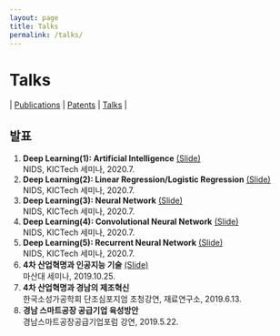 ```yaml
---
layout: page
title: Talks
permalink: /talks/
---
```


# Talks
| [Publications](/publications/) 
| [Patents](/patents/) 
| [Talks](/talks/) |

## 발표
1. <b>Deep Learning(1): Artificial Intelligence</b> [(Slide)][20-1]<br> NIDS, KICTech 세미나, 2020.7.
2. <b>Deep Learning(2): Linear Regression/Logistic Regression</b> [(Slide)][20-2]<br> NIDS, KICTech 세미나, 2020.7.
3. <b>Deep Learning(3): Neural Network</b> [(Slide)][20-3]<br> NIDS, KICTech 세미나, 2020.7. 
4. <b>Deep Learning(4): Convolutional Neural Network</b> [(Slide)][20-4]<br> NIDS, KICTech 세미나, 2020.7.
5. <b>Deep Learning(5): Recurrent Neural Network</b> [(Slide)][20-5]<br> NIDS, KICTech 세미나, 2020.7.
1. <b>4차 산업혁명과 인공지능 기술</b> [(Slide)][19-1]<br> 마산대 세미나, 2019.10.25.
2. <b>4차 산업혁명과 경남의 제조혁신</b><br> 한국소성가공학회 단조심포지엄 초청강연, 재료연구소, 2019.6.13.
3. <b>경남 스마트공장 공급기업 육성방안</b><br> 경남스마트공장공급기업포럼 강연, 2019.5.22.

[20-1]: https://drive.google.com/file/d/15b-BbBUOqxbwjv_h_Zfnz1IhLaSxztqY/view?usp=sharing
[20-2]: https://drive.google.com/file/d/1U0__77R7n03XPonLb2Hb0vgaVBnxHnm-/view?usp=sharing
[20-3]: https://drive.google.com/file/d/1WouRDF8jTP5lzT-Pw2jK6pHLY6yjtmCz/view?usp=sharing
[20-4]: https://drive.google.com/file/d/1ZjdOHDZrgnlvG2KTZioThqjsZXxWAW3M/view?usp=sharing
[20-5]: https://drive.google.com/file/d/15TpxDV1CkGfsHilCR1B7b16gfPV159T0/view?usp=sharing
[19-1]: https://drive.google.com/file/d/1esrf6mtwqVRaDlEgZSGySTgY7cclT431/view?usp=sharing
